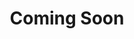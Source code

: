---
title: "Coming Soon"
description: "This blog is coming soon this is just a place holder in the mean time"
publishDate: "22 Jan 2022"
tags: ["soon"]
---